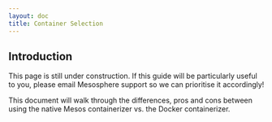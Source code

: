```yaml
---
layout: doc
title: Container Selection
---
```



## Introduction

This page is still under construction. If this guide will be particularly useful to you, please email Mesosphere support so we can prioritise it accordingly!

This document will walk through the differences, pros and cons between using the native Mesos containerizer vs. the Docker containerizer.